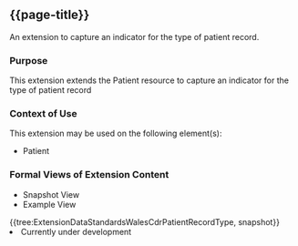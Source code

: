 <div class="warning"><span class="ImplementWarn"></span></div>

## {{page-title}}
An extension to capture an indicator for the type of patient record.

### Purpose
This extension extends the Patient resource to capture an indicator for the type of patient record

### Context of Use
This extension may be used on the following element(s):
* Patient

### Formal Views of Extension Content
<div class="tab-wrap">
  <ul class="tab-head">
    <li class="tablink tab-active" onclick="openCity(this,'tabsnap')" data-target="tabsnap">
      Snapshot View
    </li>
    <li class="tablink" onclick="openCity(this,'tabeg')" data-target="tabeg">
      Example View
    </li>
  </ul>
  <div class="tab-main">
    <div id="tabsnap" class="tabcontent active">      
      {{tree:ExtensionDataStandardsWalesCdrPatientRecordType, snapshot}}
    </div>
    <div id="tabeg" class="tabcontent">
      <list>
         <li>Currently under development</li>
      </list>
    </div>
  </div>
</div>